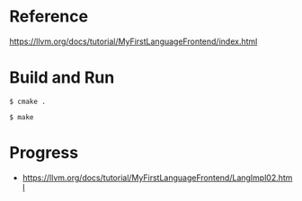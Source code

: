 # Reference 
https://llvm.org/docs/tutorial/MyFirstLanguageFrontend/index.html

# Build and Run 
```shell
$ cmake . 

$ make 
```

# Progress 
- https://llvm.org/docs/tutorial/MyFirstLanguageFrontend/LangImpl02.html